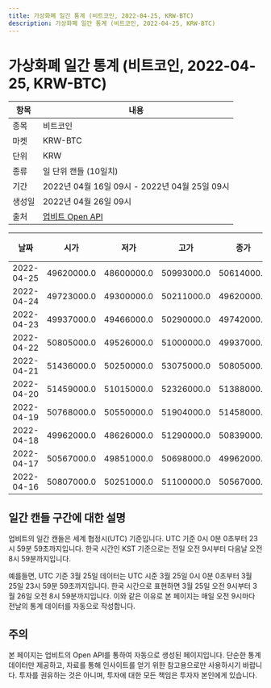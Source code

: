 ```yaml
---
title: 가상화폐 일간 통계 (비트코인, 2022-04-25, KRW-BTC)
description: 가상화폐 일간 통계 (비트코인, 2022-04-25, KRW-BTC)
---
```



가상화폐 일간 통계 (비트코인, 2022-04-25, KRW-BTC)
===

|항목|내용|
|--|--|
|종목|비트코인|
|마켓|KRW-BTC|
|단위|KRW|
|종류|일 단위 캔들 (10일치)|
|기간|2022년 04월 16일 09시 - 2022년 04월 25일 09시|
|생성일|2022년 04월 26일 09시|
|출처|[업비트 Open API](https://docs.upbit.com)|


|날짜|시가|저가|고가|종가|비고|
|--|--|--|--|--|--|
|2022-04-25|49620000.0|48600000.0|50993000.0|50614000.0|    |
|2022-04-24|49723000.0|49300000.0|50211000.0|49620000.0|    |
|2022-04-23|49937000.0|49466000.0|50290000.0|49742000.0|    |
|2022-04-22|50805000.0|49526000.0|51000000.0|49937000.0|    |
|2022-04-21|51436000.0|50250000.0|53075000.0|50805000.0|    |
|2022-04-20|51459000.0|51015000.0|52326000.0|51388000.0|    |
|2022-04-19|50768000.0|50550000.0|51904000.0|51458000.0|    |
|2022-04-18|49962000.0|48626000.0|51290000.0|50839000.0|    |
|2022-04-17|50567000.0|49851000.0|50698000.0|49962000.0|    |
|2022-04-16|50807000.0|50251000.0|51100000.0|50567000.0|    |


일간 캔들 구간에 대한 설명
---


업비트의 일간 캔들은 세계 협정시(UTC) 기준입니다. 
UTC 기준 0시 0분 0초부터 23시 59분 59초까지입니다. 
한국 시간인 KST 기준으로는 전일 오전 9시부터 다음날 오전 8시 59분까지입니다. 


예를들면, UTC 기준 3월 25일 데이터는 UTC 시준 3월 25일 0시 0분 0초부터 3월 25일 23시 59분 59초까지입니다. 
한국 시간으로 표현하면 3월 25일 오전 9시부터 3월 26일 오전 8시 59분까지입니다. 
이와 같은 이유로 본 페이지는 매일 오전 9시마다 전날의 통계 데이터를 자동으로 작성합니다. 


주의
---


본 페이지는 업비트의 Open API를 통하여 자동으로 생성된 페이지입니다. 
단순한 통계 데이터만 제공하고, 자료를 통해 인사이트를 얻기 위한 참고용으로만 사용하시기 바랍니다. 
투자를 권유하는 것은 아니며, 투자에 대한 모든 책임은 투자자 본인에게 있습니다. 

